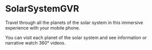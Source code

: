 # SolarSystemGVR
Travel through all the planets of the solar system in this immersive experience with your mobile phone.

You can visit each planet of the solar system and see information or narrative watch 360° videos.

